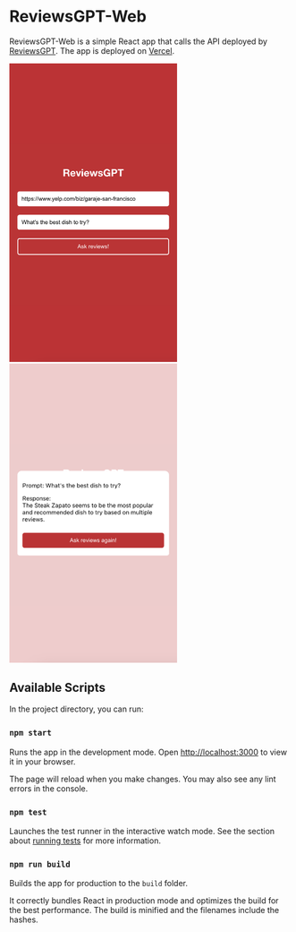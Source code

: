 # ReviewsGPT-Web

ReviewsGPT-Web is a simple React app that calls the API deployed by [ReviewsGPT](https://github.com/andrewnguonly/ReviewsGPT). The app is deployed on [Vercel](https://vercel.com/new/clone?repository-url=https://github.com/vercel/vercel/tree/main/examples/create-react-app&template=create-react-app).

<p float="left">
  <img src="screenshots/homescreen.png" width="300">
  <img src="screenshots/modal.png" width="300">
</p>

## Available Scripts

In the project directory, you can run:

### `npm start`

Runs the app in the development mode. Open [http://localhost:3000](http://localhost:3000) to view it in your browser.

The page will reload when you make changes. You may also see any lint errors in the console.

### `npm test`

Launches the test runner in the interactive watch mode. See the section about [running tests](https://facebook.github.io/create-react-app/docs/running-tests) for more information.

### `npm run build`

Builds the app for production to the `build` folder.

It correctly bundles React in production mode and optimizes the build for the best performance. The build is minified and the filenames include the hashes.
